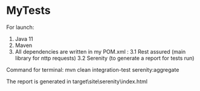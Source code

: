 # MyTests

For launch:
1. Java 11
2. Maven
3. All dependencies are written in my POM.xml :
 3.1 Rest assured (main library for nttp requests)
 3.2 Serenity (to generate a report for tests run)
 
Command for terminal: mvn clean integration-test serenity:aggregate

The report is generated in target\site\serenity\index.html
